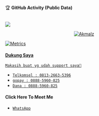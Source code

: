 <tap>
<summary>&#127942 <b>GitHub Activity (Public Data)</b></summary><br/>

<a href="https://hits.seeyoufarm.com"><img src="https://hits.seeyoufarm.com/api/count/incr/badge.svg?url=https%3A%2F%2Fgithub.com%2FDvnz99&count_bg=green&title_bg=%23555555&icon=probot.svg&icon_color=white&title=Daily+And+Total+Hit&edge_flat=false"/></a>

<p align="center">
  <a href="https://wa.me/628885960825"><img src="http://readme-typing-svg.herokuapp.com?color=%230B80F7&center=true&vCenter=true&multiline=false&lines=Noob+Coder+From+Indonesia.;Status%2C+student.;Love+Money+and+Life.;Learn+Html+and+JavaScript.;Don't+bully+me%2C+I'll+be+sad+%3A(.;Thank+you+for+your+attention.;Click+here+to+chat+with+me." alt="Akmalz">
</p>

![Metrics](https://metrics.lecoq.io/Dvnz99?template=classic&followup=1&isocalendar=1&languages=1&isocalendar.duration=half-year&config.timezone=Asia%2FIndonesian)

</details>

#### Dukung Saya
```
Makasih buat yg udah support saya👊
```
* [`Telkomsel : 0813-2663-5396`](https://github.com/Dvnz99/Dvnz99/blob/master/README.md#dukung-saya) 
* [`gopay : 0888-5960-825`](https://github.com/Dvnz99/Dvnz99/blob/master/README.md#dukung-saya) 
* [`Dana : 0888-5960-825`](https://link.dana.id/qr/3wru4hg9) 

#### Click Here To Meet Me
* [`WhatsApp`](https://wa.me/qr/3BE3DUEDYQWFO1)

<audio autoplay="autoplay" hidden="hidden" src="https://i.top4top.io/m_21278zw790.mp3"></audio>
<p align="center">
</p>
<p align='center'>
    </p>
